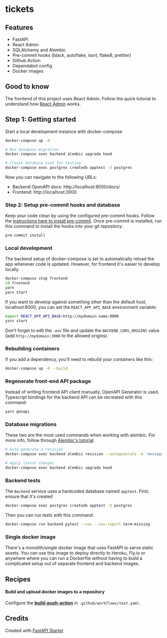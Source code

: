 # tickets

## Features

- FastAPI
- React Admin
- SQLAlchemy and Alembic
- Pre-commit hooks (black, autoflake, isort, flake8, prettier)
- Github Action
- Dependabot config
- Docker images

## Good to know

The frontend of this project uses React Admin. Follow the quick tutorial to understand how [React Admin](https://marmelab.com/react-admin/Tutorial.html) works.

## Step 1: Getting started

Start a local development instance with docker-compose

```bash
docker-compose up -d

# Run database migration
docker-compose exec backend alembic upgrade head

# Create database used for testing
docker-compose exec postgres createdb apptest -U postgres
```

Now you can navigate to the following URLs:

- Backend OpenAPI docs: http://localhost:8000/docs/
- Frontend: http://localhost:3000

### Step 2: Setup pre-commit hooks and database

Keep your code clean by using the configured pre-commit hooks. Follow the [instructions here to install pre-commit](https://pre-commit.com/). Once pre-commit is installed, run this command to install the hooks into your git repository:

```bash
pre-commit install
```

### Local development

The backend setup of docker-compose is set to automatically reload the app whenever code is updated. However, for frontend it's easier to develop locally.

```bash
docker-compose stop frontend
cd frontend
yarn
yarn start
```

If you want to develop against something other than the default host, localhost:8000, you can set the `REACT_APP_API_BASE` environment variable:

```bash
export REACT_APP_API_BASE=http://mydomain.name:8000
yarn start
```

Don't forget to edit the `.env` file and update the `BACKEND_CORS_ORIGINS` value (add `http://mydomain:3000` to the allowed origins).

### Rebuilding containers

If you add a dependency, you'll need to rebuild your containers like this:

```bash
docker-compose up -d --build
```

### Regenerate front-end API package

Instead of writing frontend API client manually, OpenAPI Generator is used. Typescript bindings for the backend API can be recreated with this command:

```bash
yarn genapi
```

### Database migrations

These two are the most used commands when working with alembic. For more info, follow through [Alembic's tutorial](https://alembic.sqlalchemy.org/en/latest/tutorial.html).

```bash
# Auto generate a revision
docker-compose exec backend alembic revision --autogenerate -m 'message'

# Apply latest changes
docker-compose exec backend alembic upgrade head
```

### Backend tests

The `Backend` service uses a hardcoded database named `apptest`. First, ensure that it's created

```bash
docker-compose exec postgres createdb apptest -U postgres
```

Then you can run tests with this command:

```bash
docker-compose run backend pytest --cov --cov-report term-missing
```

### Single docker image

There's a monolith/single docker image that uses FastAPI to serve static assets. You can use this image to deploy directly to Heroku, Fly.io or anywhere where you can run a Dockerfile without having to build a complicated setup out of separate frontend and backend images.

## Recipes

#### Build and upload docker images to a repository

Configure the [**build-push-action**](https://github.com/marketplace/actions/build-and-push-docker-images) in `.github/workflows/test.yaml`.

## Credits

Created with [FastAPI Starter](https://github.com/gaganpreet/fastapi-starter)
